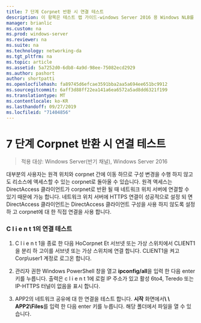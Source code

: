 ```yaml
---
title: 7 단계 Corpnet 반환 시 연결 테스트
description: 이 항목은 테스트 랩 가이드-windows Server 2016 용 Windows NLB를 사용 하는 클러스터의 DirectAccess 시연에 포함 되어 있습니다.
manager: brianlic
ms.custom: na
ms.prod: windows-server
ms.reviewer: na
ms.suite: na
ms.technology: networking-da
ms.tgt_pltfrm: na
ms.topic: article
ms.assetid: 5a7252d0-6db8-4a9d-98ee-75082ecd2929
ms.author: pashort
author: shortpatti
ms.openlocfilehash: fa89745d6efcae3591bba2aa5a694ee651bc9912
ms.sourcegitcommit: 6aff3d88ff22ea141a6ea6572a5ad8dd6321f199
ms.translationtype: MT
ms.contentlocale: ko-KR
ms.lasthandoff: 09/27/2019
ms.locfileid: "71404856"
---
```

# <a name="step-7-test-connectivity-when-returning-to-the-corpnet"></a>7 단계 Corpnet 반환 시 연결 테스트

>적용 대상: Windows Server(반기 채널), Windows Server 2016

대부분의 사용자는 원격 위치와 corpnet 간에 이동 하므로 구성 변경을 수행 하지 않고도 리소스에 액세스할 수 있는 corpnet로 돌아올 수 있습니다. 원격 액세스는 DirectAccess 클라이언트가 corpnet로 반환 될 때 네트워크 위치 서버에 연결할 수 있기 때문에 가능 합니다. 네트워크 위치 서버에 HTTPS 연결이 성공적으로 설정 되 면 DirectAccess 클라이언트는 DirectAccess 클라이언트 구성을 사용 하지 않도록 설정 하 고 corpnet에 대 한 직접 연결을 사용 합니다.  
  
### <a name="test-connectivity-on-client1"></a>C l i e n t 1의 연결 테스트  
  
1. C l i e n t 1을 종료 한 다음 HoCorpnet Et 서브넷 또는 가상 스위치에서 CLIENT1을 분리 하 고이를 서브넷 또는 가상 스위치에 연결 합니다. CLIENT1을 켜고 Corp\user1 계정로 로그온 합니다.  
  
2. 관리자 권한 Windows PowerShell 창을 열고 **ipconfig/all**을 입력 한 다음 enter 키를 누릅니다. 출력은 c l i e n t 1에 로컬 IP 주소가 있고 활성 6to4, Teredo 또는 IP-HTTPS 터널이 없음을 표시 합니다.  
  
3. APP2의 네트워크 공유에 대 한 연결을 테스트 합니다. **시작** 화면에서<strong>\\ \ APP2\Files</strong>를 입력 한 다음 enter 키를 누릅니다. 해당 폴더에서 파일을 열 수 있습니다.  
  


